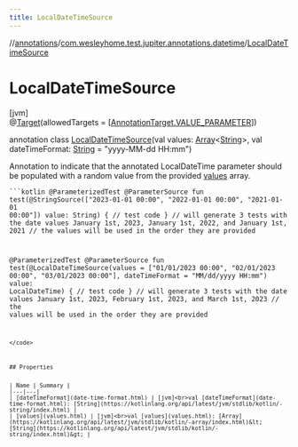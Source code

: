 ```yaml
---
title: LocalDateTimeSource
---
```

//[annotations](../../../index.html)/[com.wesleyhome.test.jupiter.annotations.datetime](../index.html)/[LocalDateTimeSource](index.html)



# LocalDateTimeSource



[jvm]\
@[Target](https://kotlinlang.org/api/latest/jvm/stdlib/kotlin.annotation/-target/index.html)(allowedTargets = [[AnnotationTarget.VALUE_PARAMETER](https://kotlinlang.org/api/latest/jvm/stdlib/kotlin.annotation/-annotation-target/-v-a-l-u-e_-p-a-r-a-m-e-t-e-r/index.html)])



annotation class [LocalDateTimeSource](index.html)(val values: [Array](https://kotlinlang.org/api/latest/jvm/stdlib/kotlin/-array/index.html)&lt;[String](https://kotlinlang.org/api/latest/jvm/stdlib/kotlin/-string/index.html)&gt;, val dateTimeFormat: [String](https://kotlinlang.org/api/latest/jvm/stdlib/kotlin/-string/index.html) = &quot;yyyy-MM-dd HH:mm&quot;)

Annotation to indicate that the annotated LocalDateTime parameter should be populated with a random value from the provided [values](values.html) array.

<code>```kotlin
@ParameterizedTest
@ParameterSource
fun test(@StringSource(["2023-01-01 00:00", "2022-01-01 00:00", "2021-01-01 00:00"]) value: String) {
// test code
}
// will generate 3 tests with the date values January 1st, 2023, January 1st, 2022, and January 1st, 2021
// the values will be used in the order they are provided

@ParameterizedTest
@ParameterSource
fun test(@LocalDateTimeSource(values = ["01/01/2023 00:00", "02/01/2023 00:00", "03/01/2023 00:00"], dateTimeFormat = "MM/dd/yyyy HH:mm") value: LocalDateTime) {
// test code
}
// will generate 3 tests with the date values January 1st, 2023, February 1st, 2023, and March 1st, 2023
// the values will be used in the order they are provided
```
</code>



## Properties


| Name | Summary |
|---|---|
| [dateTimeFormat](date-time-format.html) | [jvm]<br>val [dateTimeFormat](date-time-format.html): [String](https://kotlinlang.org/api/latest/jvm/stdlib/kotlin/-string/index.html) |
| [values](values.html) | [jvm]<br>val [values](values.html): [Array](https://kotlinlang.org/api/latest/jvm/stdlib/kotlin/-array/index.html)&lt;[String](https://kotlinlang.org/api/latest/jvm/stdlib/kotlin/-string/index.html)&gt; |

